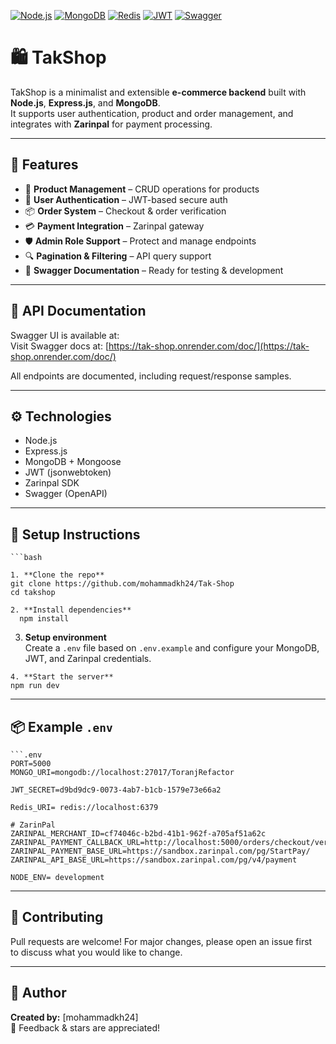 [![Node.js](https://img.shields.io/badge/Node.js-18.x-green.svg)](https://nodejs.org/)
[![MongoDB](https://img.shields.io/badge/MongoDB-%20%F0%9F%92%BE-green)](https://mongodb.com)
[![Redis](https://img.shields.io/badge/Redis-%E2%9A%AB-red)](https://redis.io/)
[![JWT](https://img.shields.io/badge/JWT-secure-yellow)](https://jwt.io)
[![Swagger](https://img.shields.io/badge/Swagger-UI-blue)](http://localhost:3000/api-docs)

# 🛍️ TakShop

TakShop is a minimalist and extensible **e-commerce backend** built with **Node.js**, **Express.js**, and **MongoDB**.  
It supports user authentication, product and order management, and integrates with **Zarinpal** for payment processing.

---

## 🚀 Features

- 🧾 **Product Management** – CRUD operations for products
- 👤 **User Authentication** – JWT-based secure auth
- 📦 **Order System** – Checkout & order verification
- 💳 **Payment Integration** – Zarinpal gateway
- 🛡️ **Admin Role Support** – Protect and manage endpoints
- 🔍 **Pagination & Filtering** – API query support
- 📄 **Swagger Documentation** – Ready for testing & development

---

## 🧪 API Documentation

Swagger UI is available at:  
Visit Swagger docs at: [https://tak-shop.onrender.com/doc/](https://tak-shop.onrender.com/doc/)

All endpoints are documented, including request/response samples.

---

## ⚙️ Technologies

- Node.js
- Express.js
- MongoDB + Mongoose
- JWT (jsonwebtoken)
- Zarinpal SDK
- Swagger (OpenAPI)

---

## 🧰 Setup Instructions

    ```bash

    1. **Clone the repo**  
    git clone https://github.com/mohammadkh24/Tak-Shop
    cd takshop

    2. **Install dependencies**  
      npm install

   3. **Setup environment**  
   Create a `.env` file based on `.env.example` and configure your MongoDB, JWT, and Zarinpal credentials.

    4. **Start the server**  
    npm run dev

---

## 📦 Example `.env`

    ```.env
    PORT=5000
    MONGO_URI=mongodb://localhost:27017/ToranjRefactor

    JWT_SECRET=d9bd9dc9-0073-4ab7-b1cb-1579e73e66a2

    Redis_URI= redis://localhost:6379	

    # ZarinPal
    ZARINPAL_MERCHANT_ID=cf74046c-b2bd-41b1-962f-a705af51a62c
    ZARINPAL_PAYMENT_CALLBACK_URL=http://localhost:5000/orders/checkout/verify
    ZARINPAL_PAYMENT_BASE_URL=https://sandbox.zarinpal.com/pg/StartPay/
    ZARINPAL_API_BASE_URL=https://sandbox.zarinpal.com/pg/v4/payment

    NODE_ENV= development

---

## 🤝 Contributing

Pull requests are welcome! For major changes, please open an issue first  
to discuss what you would like to change.

---

## 🧠 Author

**Created by:** [mohammadkh24]  
💬 Feedback & stars are appreciated!
